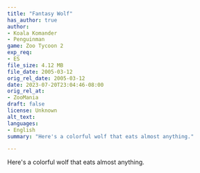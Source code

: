 ```yaml
---
title: "Fantasy Wolf"
has_author: true
author: 
- Koala Komander
- Penguinman
game: Zoo Tycoon 2
exp_req: 
- ES
file_size: 4.12 MB
file_date: 2005-03-12
orig_rel_date: 2005-03-12
date: 2023-07-20T23:04:46-08:00
orig_rel_at: 
- ZooMania
draft: false
license: Unknown
alt_text: 
languages:
- English
summary: "Here's a colorful wolf that eats almost anything."

---
```


Here's a colorful wolf that eats almost anything.
